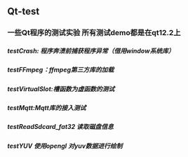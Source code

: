 ## Qt-test
### 一些Qt程序的测试实验 所有测试demo都是在qt12.2上

##### testCrash: 程序奔溃前捕获程序异常（借用window系统库）

##### testFFmpeg：ffmpeg第三方库的加载

##### testVirtualSlot:槽函数为虚函数的测试

##### testMqtt:Mqtt库的接入测试

##### testReadSdcard_fat32 读取磁盘信息

##### testYUV 使用opengl 对yuv数据进行绘制

